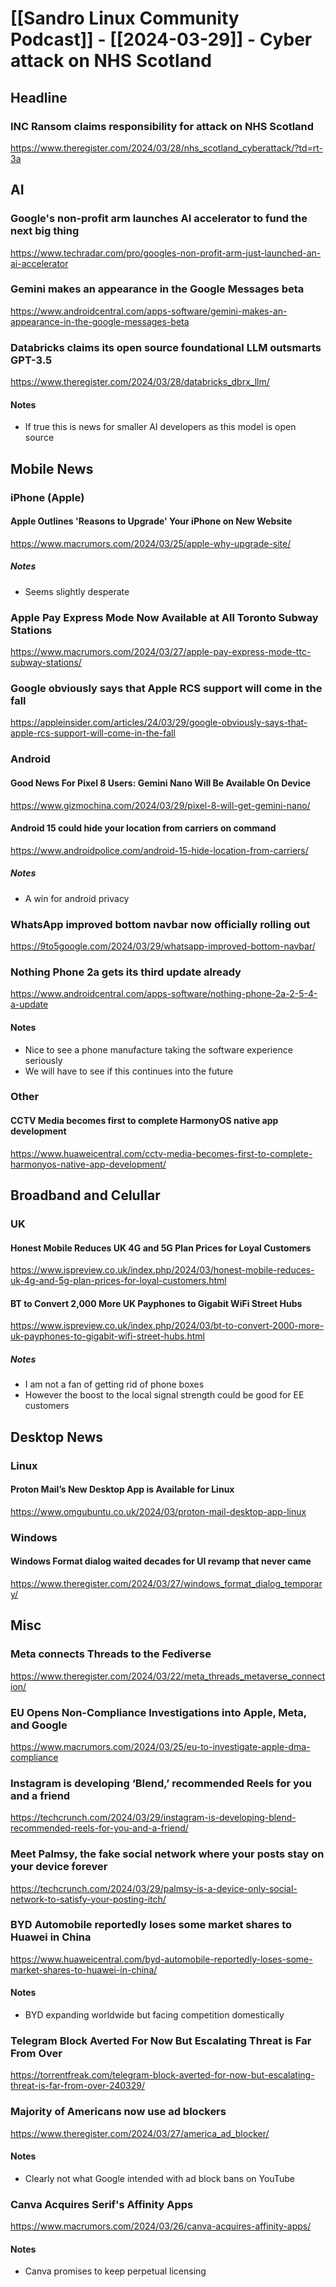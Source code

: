 # [[Sandro Linux Community Podcast]] - [[2024-03-29]] - Cyber attack on NHS Scotland

## Headline

### INC Ransom claims responsibility for attack on NHS Scotland

https://www.theregister.com/2024/03/28/nhs_scotland_cyberattack/?td=rt-3a

## AI

### Google's non-profit arm launches AI accelerator to fund the next big thing

https://www.techradar.com/pro/googles-non-profit-arm-just-launched-an-ai-accelerator

### Gemini makes an appearance in the Google Messages beta

https://www.androidcentral.com/apps-software/gemini-makes-an-appearance-in-the-google-messages-beta

### Databricks claims its open source foundational LLM outsmarts GPT-3.5

https://www.theregister.com/2024/03/28/databricks_dbrx_llm/

#### Notes

- If true this is news for smaller AI developers as this model is open source

## Mobile News

### iPhone (Apple)

#### Apple Outlines 'Reasons to Upgrade' Your iPhone on New Website

https://www.macrumors.com/2024/03/25/apple-why-upgrade-site/

##### Notes

- Seems slightly desperate

### Apple Pay Express Mode Now Available at All Toronto Subway Stations

https://www.macrumors.com/2024/03/27/apple-pay-express-mode-ttc-subway-stations/

### Google obviously says that Apple RCS support will come in the fall

https://appleinsider.com/articles/24/03/29/google-obviously-says-that-apple-rcs-support-will-come-in-the-fall

### Android

#### Good News For Pixel 8 Users: Gemini Nano Will Be Available On Device

https://www.gizmochina.com/2024/03/29/pixel-8-will-get-gemini-nano/

#### Android 15 could hide your location from carriers on command

https://www.androidpolice.com/android-15-hide-location-from-carriers/

##### Notes

- A win for android privacy

### WhatsApp improved bottom navbar now officially rolling out

https://9to5google.com/2024/03/29/whatsapp-improved-bottom-navbar/

### Nothing Phone 2a gets its third update already

https://www.androidcentral.com/apps-software/nothing-phone-2a-2-5-4-a-update

#### Notes

- Nice to see a phone manufacture taking the software experience seriously
- We will have to see if this continues into the future

### Other

#### CCTV Media becomes first to complete HarmonyOS native app development

https://www.huaweicentral.com/cctv-media-becomes-first-to-complete-harmonyos-native-app-development/

## Broadband and Celullar

### UK

#### Honest Mobile Reduces UK 4G and 5G Plan Prices for Loyal Customers

https://www.ispreview.co.uk/index.php/2024/03/honest-mobile-reduces-uk-4g-and-5g-plan-prices-for-loyal-customers.html

#### BT to Convert 2,000 More UK Payphones to Gigabit WiFi Street Hubs

https://www.ispreview.co.uk/index.php/2024/03/bt-to-convert-2000-more-uk-payphones-to-gigabit-wifi-street-hubs.html

##### Notes

- I am not a fan of getting rid of phone boxes
- However the boost to the local signal strength could be good for EE customers

## Desktop News

### Linux

#### Proton Mail’s New Desktop App is Available for Linux

https://www.omgubuntu.co.uk/2024/03/proton-mail-desktop-app-linux

### Windows

#### Windows Format dialog waited decades for UI revamp that never came

https://www.theregister.com/2024/03/27/windows_format_dialog_temporary/

## Misc

### Meta connects Threads to the Fediverse

https://www.theregister.com/2024/03/22/meta_threads_metaverse_connection/

### EU Opens Non-Compliance Investigations into Apple, Meta, and Google

https://www.macrumors.com/2024/03/25/eu-to-investigate-apple-dma-compliance

### Instagram is developing ‘Blend,’ recommended Reels for you and a friend

https://techcrunch.com/2024/03/29/instagram-is-developing-blend-recommended-reels-for-you-and-a-friend/

### Meet Palmsy, the fake social network where your posts stay on your device forever

https://techcrunch.com/2024/03/29/palmsy-is-a-device-only-social-network-to-satisfy-your-posting-itch/

### BYD Automobile reportedly loses some market shares to Huawei in China

https://www.huaweicentral.com/byd-automobile-reportedly-loses-some-market-shares-to-huawei-in-china/

#### Notes

- BYD expanding worldwide but facing competition domestically

### Telegram Block Averted For Now But Escalating Threat is Far From Over

https://torrentfreak.com/telegram-block-averted-for-now-but-escalating-threat-is-far-from-over-240329/

### Majority of Americans now use ad blockers

https://www.theregister.com/2024/03/27/america_ad_blocker/

#### Notes

- Clearly not what Google intended with ad block bans on YouTube

### Canva Acquires Serif's Affinity Apps

https://www.macrumors.com/2024/03/26/canva-acquires-affinity-apps/

#### Notes

- Canva promises to keep perpetual licensing
